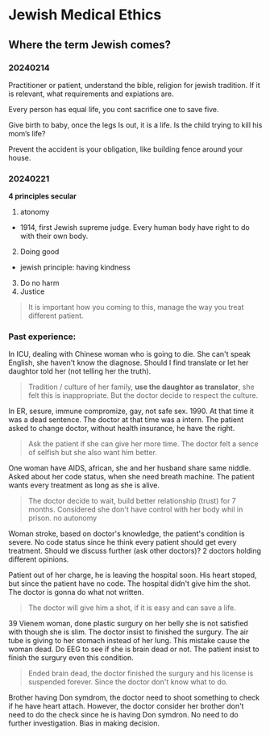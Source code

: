 # Jewish Medical Ethics 

## Where the term Jewish comes?

### 20240214

Practitioner or patient, understand the bible, religion for jewish tradition. If it is relevant, what requirements and expiations are.

Every person has equal life, you cont sacrifice one to save five.

Give birth to baby, once the legs Is out, it is a life. Is the child trying to kill his mom’s life? 

Prevent the accident is your obligation, like building fence around your house.

### 20240221

**4 principles secular**

1. atonomy
- 1914, first Jewish supreme judge. Every human body have right to do with their own body. 
2. Doing good
- jewish principle: having kindness
3. Do no harm
4. Justice

> It is important how you coming to this, manage the way you treat different patient.

### Past experience:

In ICU, dealing with Chinese woman who is going to die. She can't speak English, she haven't know the diagnose. Should I find translate or let her daughtor told her (not telling her the truth).

> Tradition / culture of her family, **use the daughtor as translator**, she felt this is inappropriate. But the doctor decide to respect the culture.

In ER, sesure, immune compromize, gay, not safe sex. 1990. At that time it was a dead sentence. The doctor at that time was a intern. The patient asked to change doctor, without health insurance, he have the right. 

> Ask the patient if she can give her more time. The doctor felt a sence of selfish but she also want him better.

One woman have AIDS, african, she and her husband share same niddle. Asked about her code status, when she need breath machine. The patient wants every treatment as long as she is alive. 

> The doctor decide to wait, build better relationship (trust) for 7 months. Considered she don't have control with her body whil in prison. no autonomy

Woman stroke, based on doctor's knowledge, the patient's condition is severe. No code status since he think every patient should get every treatment. Should we discuss further (ask other doctors)? 2 doctors holding different opinions.

Patient out of her charge, he is leaving the hospital soon. His heart stoped, but since the patient have no code. The hospital didn't give him the shot. The doctor is gonna do what not written. 

> The doctor will give him a shot, if it is easy and can save a life.

39 Vienem woman, done plastic surgury on her belly she is not satisfied with though she is slim. The doctor insist to finished the surgury. The air tube is giving to her stomach instead of her lung. This mistake cause the woman dead. Do EEG to see if she is brain dead or not. The patient insist to finish the surgury even this condition.

> Ended brain dead, the doctor finished the surgury and his license is suspended forever. Since the doctor don't know what to do. 

Brother having Don symdrom, the doctor need to shoot something to check if he have heart attach. However, the doctor consider her brother don't need to do the check since he is having Don symdron. No need to do further investigation. Bias in making decision.